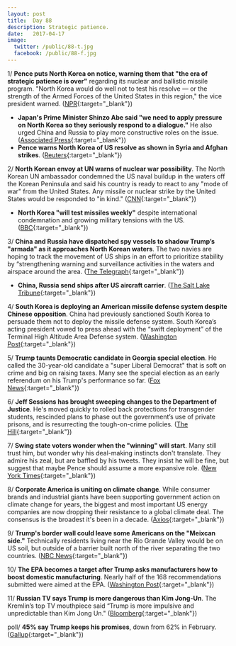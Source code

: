 ```yaml
---
layout: post
title:  Day 88
description: Strategic patience.
date:   2017-04-17
image:
  twitter: /public/88-t.jpg
  facebook: /public/88-f.jpg
---
```


1/ **Pence puts North Korea on notice, warning them that "the era of strategic patience is over"** regarding its nuclear and ballistic missile program. "North Korea would do well not to test his resolve — or the strength of the Armed Forces of the United States in this region," the vice president warned. ([NPR](http://www.npr.org/sections/thetwo-way/2017/04/17/524316419/pence-tells-north-korea-the-era-of-strategic-patience-is-over){:target="_blank"})

* **Japan's Prime Minister Shinzo Abe said "we need to apply pressure on North Korea so they seriously respond to a dialogue."** He also urged China and Russia to play more constructive roles on the issue. ([Associated Press](https://apnews.com/f1755c75369240c395a710c134032618/The-Latest:-Pence-says-'era-of-strategic-patience'-is-over){:target="_blank"})
* **Pence warns North Korea of US resolve as shown in Syria and Afghan strikes**. ([Reuters](http://www.reuters.com/article/us-northkorea-usa-missile-idUSKBN17H0NL){:target="_blank"})

2/ **North Korean envoy at UN warns of nuclear war possibility**. The North Korean UN ambassador condemned the US naval buildup in the waters off the Korean Peninsula and said his country is ready to react to any "mode of war" from the United States. Any missile or nuclear strike by the United States would be responded to "in kind." ([CNN](http://www.cnn.com/2017/04/17/world/north-korea-united-nations-envoy/){:target="_blank"})

* **North Korea "will test missiles weekly"** despite international condemnation and growing military tensions with the US. ([BBC](http://www.bbc.com/news/world-asia-39623882){:target="_blank"})

3/ **China and Russia have dispatched spy vessels to shadow Trump’s "armada" as it approaches North Korean waters**. The two navies are hoping to track the movement of US ships in an effort to prioritize stability by “strengthening warning and surveillance activities in the waters and airspace around the area. ([The Telegraph](http://www.telegraph.co.uk/news/2017/04/17/china-russia-dispatch-ships-shadow-donald-trumps-armada-approaches/){:target="_blank"})

* **China, Russia send ships after US aircraft carrier**. ([The Salt Lake Tribune](http://www.sltrib.com/home/5183435-155/china-russia-send-ships-after-us){:target="_blank"})

4/ **South Korea is deploying an American missile defense system despite Chinese opposition**. China had previously sanctioned South Korea to persuade them not to deploy the missile defense system. South Korea’s acting president vowed to press ahead with the “swift deployment” of the Terminal High Altitude Area Defense system. ([Washington Post](https://www.washingtonpost.com/world/chinas-korea-policy-in-tatters-as-both-north-and-south-defy-sanctions/2017/04/17/50da5e28-22f2-11e7-928e-3624539060e8_story.html){:target="_blank"})

5/ **Trump taunts Democratic candidate in Georgia special election**. He called the 30-year-old candidate a "super Liberal Democrat" that is soft on crime and big on raising taxes. Many see the special election as an early referendum on his Trump's performance so far. ([Fox News](http://www.foxnews.com/politics/2017/04/17/trump-taunts-dem-candidate-in-georgia-election.html){:target="_blank"})

6/ **Jeff Sessions has brought sweeping changes to the Department of Justice**. He's moved quickly to rolled back protections for transgender students, rescinded plans to phase out the government’s use of private prisons, and is resurrecting the tough-on-crime policies. ([The Hill](http://thehill.com/regulation/administration/328923-sweeping-change-at-doj-under-sessions){:target="_blank"})

7/ **Swing state voters wonder when the "winning" will start**. Many still trust him, but wonder why his deal-making instincts don't translate. They admire his zeal, but are baffled by his tweets. They insist he will be fine, but suggest that maybe Pence should assume a more expansive role. ([New York Times](https://www.nytimes.com/2017/04/17/us/politics/trump-voters-swing-state.html){:target="_blank"})

8/ **Corporate America is uniting on climate change**. While consumer brands and industrial giants have been supporting government action on climate change for years, the biggest and most important US energy companies are now dropping their resistance to a global climate deal. The consensus is the broadest it's been in a decade. ([Axios](https://www.axios.com/corporate-america-isnt-backing-trump-on-climate-2353777108.html){:target="_blank"})

9/ **Trump's border wall could leave some Americans on the "Meixcan side."** Technically residents living near the Rio Grande Valley would be on US soil, but outside of a barrier built north of the river separating the two countries. ([NBC News](http://www.nbcnews.com/news/us-news/border-wall-could-leave-some-americans-mexican-side-n747141){:target="_blank"})

10/ **The EPA becomes a target after Trump asks manufacturers how to boost domestic manufacturing**. Nearly half of the 168 recommendations submitted were aimed at the EPA. ([Washington Post](https://www.washingtonpost.com/politics/epa-emerges-as-major-target-after-trump-solicits-policy-advice-from-industry/2017/04/16/87a8a55a-205d-11e7-ad74-3a742a6e93a7_story.html){:target="_blank"})

11/ **Russian TV says Trump is more dangerous than Kim Jong-Un**. The Kremlin’s top TV mouthpiece said “Trump is more impulsive and unpredictable than Kim Jong Un." ([Bloomberg](https://www.bloomberg.com/politics/articles/2017-04-17/russia-warns-u-s-not-to-use-force-unilaterally-against-n-korea){:target="_blank"})

poll/ **45% say Trump keeps his promises**, down from 62% in February. ([Gallup](http://www.gallup.com/poll/208640/majority-no-longer-thinks-trump-keeps-promises.aspx){:target="_blank"})